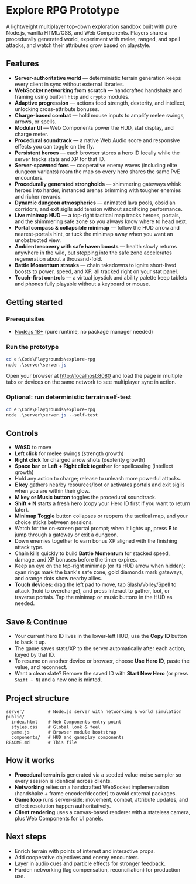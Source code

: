 # Explore RPG Prototype

A lightweight multiplayer top-down exploration sandbox built with pure Node.js, vanilla HTML/CSS, and Web Components. Players share a procedurally generated world, experiment with melee, ranged, and spell attacks, and watch their attributes grow based on playstyle.

## Features

- **Server-authoritative world** &mdash; deterministic terrain generation keeps every client in sync without external libraries.
- **WebSocket networking from scratch** &mdash; handcrafted handshake and framing using built-in `http` and `crypto` modules.
- **Adaptive progression** &mdash; actions feed strength, dexterity, and intellect, unlocking cross-attribute bonuses.
- **Charge-based combat** &mdash; hold mouse inputs to amplify melee swings, arrows, or spells.
- **Modular UI** &mdash; Web Components power the HUD, stat display, and charge meter.
- **Procedural soundtrack** &mdash; a native Web Audio score and responsive effects you can toggle on the fly.
- **Persistent heroes** &mdash; each browser stores a hero ID locally while the server tracks stats and XP for that ID.
- **Server-spawned foes** &mdash; cooperative enemy waves (including elite dungeon variants) roam the map so every hero shares the same PvE encounters.
- **Procedurally generated strongholds** &mdash; shimmering gateways whisk heroes into harder, instanced arenas brimming with tougher enemies and richer rewards.
- **Dynamic dungeon atmospherics** &mdash; animated lava pools, obsidian corridors, and exit sigils add tension without sacrificing performance.
- **Live minimap HUD** &mdash; a top-right tactical map tracks heroes, portals, and the shimmering safe zone so you always know where to head next.
- **Portal compass & collapsible minimap** &mdash; follow the HUD arrow and nearest-portals hint, or tuck the minimap away when you want an unobstructed view.
- **Ambient recovery with safe haven boosts** &mdash; health slowly returns anywhere in the wild, but stepping into the safe zone accelerates regeneration about a thousand-fold.
- **Battle Momentum streaks** &mdash; chain takedowns to ignite short-lived boosts to power, speed, and XP, all tracked right on your stat panel.
- **Touch-first controls** &mdash; a virtual joystick and ability palette keep tablets and phones fully playable without a keyboard or mouse.

## Getting started

### Prerequisites

- [Node.js 18+](https://nodejs.org/) (pure runtime, no package manager needed)

### Run the prototype

```powershell
cd e:\Code\Playgrounds\explore-rpg
node .\server\server.js
```

Open your browser at [http://localhost:8080](http://localhost:8080) and load the page in multiple tabs or devices on the same network to see multiplayer sync in action.

### Optional: run deterministic terrain self-test

```powershell
cd e:\Code\Playgrounds\explore-rpg
node .\server\server.js --self-test
```

## Controls

- **WASD** to move
- **Left click** for melee swings (strength growth)
- **Right click** for charged arrow shots (dexterity growth)
- **Space bar** or **Left + Right click together** for spellcasting (intellect growth)
- Hold any action to charge; release to unleash more powerful attacks.
- **E key** gathers nearby resources/loot or activates portals and exit sigils when you are within their glow.
- **M key or Music button** toggles the procedural soundtrack.
- **Shift + N** starts a fresh hero (copy your Hero ID first if you want to return later).
- **Minimap Toggle** button collapses or reopens the tactical map, and your choice sticks between sessions.
- Watch for the on-screen portal prompt; when it lights up, press **E** to jump through a gateway or exit a dungeon.
- Down enemies together to earn bonus XP aligned with the finishing attack type.
- Chain kills quickly to build **Battle Momentum** for stacked speed, damage, and XP bonuses before the timer expires.
- Keep an eye on the top-right minimap (or its HUD arrow when hidden): cyan rings mark the bank's safe zone, gold diamonds mark gateways, and orange dots show nearby allies.
- **Touch devices:** drag the left pad to move, tap Slash/Volley/Spell to attack (hold to overcharge), and press Interact to gather, loot, or traverse portals. Tap the minimap or music buttons in the HUD as needed.

## Save & Continue

- Your current hero ID lives in the lower-left HUD; use the **Copy ID** button to back it up.
- The game saves stats/XP to the server automatically after each action, keyed by that ID.
- To resume on another device or browser, choose **Use Hero ID**, paste the value, and reconnect.
- Want a clean slate? Remove the saved ID with **Start New Hero** (or press `Shift + N`) and a new one is minted.

## Project structure

```
server/         # Node.js server with networking & world simulation
public/
  index.html    # Web Components entry point
  styles.css    # Global look & feel
  game.js       # Browser module bootstrap
  components/   # HUD and gameplay components
README.md       # This file
```

## How it works

- **Procedural terrain** is generated via a seeded value-noise sampler so every session is identical across clients.
- **Networking** relies on a handcrafted WebSocket implementation (handshake + frame encoder/decoder) to avoid external packages.
- **Game loop** runs server-side: movement, combat, attribute updates, and effect resolution happen authoritatively.
- **Client rendering** uses a canvas-based renderer with a stateless camera, plus Web Components for UI panels.

## Next steps

- Enrich terrain with points of interest and interactive props.
- Add cooperative objectives and enemy encounters.
- Layer in audio cues and particle effects for stronger feedback.
- Harden networking (lag compensation, reconciliation) for production use.
